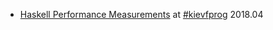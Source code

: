 
* [Haskell Performance Measurements](kievfprog-2018.04/haskell-performance.pdf) at [#kievfprog](https://twitter.com/kievfprog) 2018.04
